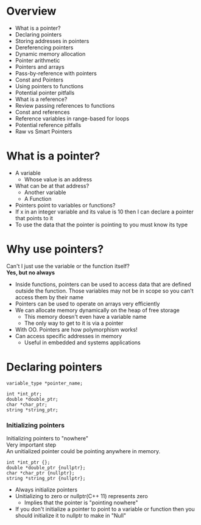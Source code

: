 # Overview
<ul>
    <li>What is a pointer?</li>
    <li>Declaring pointers</li>
    <li>Storing addresses in pointers</li>
    <li>Dereferencing pointers</li>
    <li>Dynamic memory allocation</li>
    <li>Pointer arithmetic</li>
    <li>Pointers and arrays</li>
    <li>Pass-by-reference with pointers</li>
    <li>Const and Pointers</li>
    <li>Using pointers to functions</li>
    <li>Potential pointer pitfalls</li>
    <li>What is a reference?</li>
    <li>Review passing references to functions</li>
    <li>Const and references</li>
    <li>Reference variables in range-based for loops</li>
    <li>Potential reference pitfalls</li>
    <li>Raw vs Smart Pointers</li>
</ul>

# What is a pointer?
<ul>
    <li>A variable
        <ul>
            <li>Whose value is an address</li>
        </ul>
    </li>
    <li>What can be at that address?
        <ul>
            <li>Another variable</li>
            <li>A Function</li>
        </ul>
    </li>
    <li>Pointers point to variables or functions?</li>
    <li>If x in an integer variable and its value is 10 then I can declare a pointer that points to it</li>
    <li>To use the data that the pointer is pointing to you must know its type</li>
</ul>

# Why use pointers?

Can't I just use the variable or the function itself?
<br/><b>Yes, but no always</b>
<ul>
    <li>Inside functions, pointers can be used to access data that are defined outside the function. Those variables may not be in scope so you can't access them by their name</li>
    <li>Pointers can be used to operate on arrays very efficiently</li>
    <li>We can allocate memory dynamically on the heap of free storage
        <ul>
            <li>This memory doesn't even have a variable name</li>
            <li>The only way to get to it is via a pointer</li>
        </ul>
    </li>
    <li>With OO. Pointers are how polymorphism works!</li>   
    <li>Can access specific addresses in memory
        <ul>
            <li>Useful in embedded and systems applications</li>
        </ul>
    </li>
</ul>

# Declaring pointers
```
variable_type *pointer_name;
```
```
int *int_ptr;
double *double_ptr;
char *char_ptr;
string *string_ptr;
```
### Initializing pointers
Initializing pointers to "nowhere"
<br/>Very important step
<br/>An unitialized pointer could be pointing anywhere in memory.
```
int *int_ptr {};
double *double_ptr {nullptr};
char *char_ptr {nullptr};
string *string_ptr {nullptr};
```

<ul>
    <li>Always initialize pointers</li>
    <li>Unitializing to zero or nullptr(C++ 11) represents zero
        <ul>
            <li>Implies that the pointer is "pointing nowhere"</li>
        </ul>
    </li>
    <li>If you don't initialize a pointer to point to a variable or function then you should initialize it to nullptr to make in "Null"</li>
</ul>